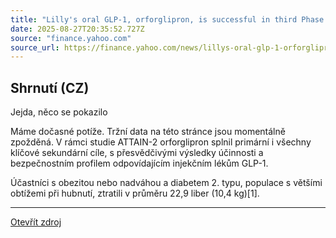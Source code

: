 ```yaml
---
title: "Lilly's oral GLP-1, orforglipron, is successful in third Phase 3 trial, triggering global regulatory submissions this year for the treatment of obesity"
date: 2025-08-27T20:35:52.727Z
source: "finance.yahoo.com"
source_url: https://finance.yahoo.com/news/lillys-oral-glp-1-orforglipron-104500826.html
---
```


## Shrnutí (CZ)
Jejda, něco se pokazilo

Máme dočasné potíže. Tržní data na této stránce jsou momentálně zpožděná. V rámci studie ATTAIN-2 orforglipron splnil primární i všechny klíčové sekundární cíle, s přesvědčivými výsledky účinnosti a bezpečnostním profilem odpovídajícím injekčním lékům GLP-1.

Účastníci s obezitou nebo nadváhou a diabetem 2. typu, populace s většími obtížemi při hubnutí, ztratili v průměru 22,9 liber (10,4 kg)[1].

---

[Otevřít zdroj](https://finance.yahoo.com/news/lillys-oral-glp-1-orforglipron-104500826.html)
